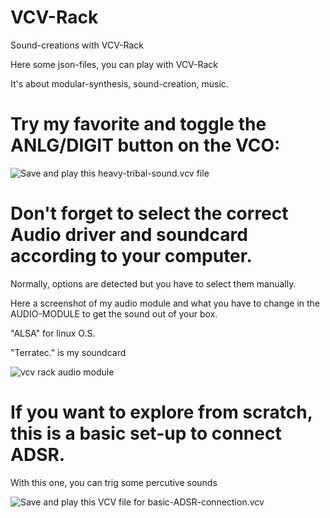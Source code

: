 # VCV-Rack
Sound-creations with VCV-Rack

Here some json-files, you can play with VCV-Rack

It's about modular-synthesis, sound-creation, music.

# Try my favorite and toggle the ANLG/DIGIT button on the VCO:

![Save and play this heavy-tribal-sound.vcv file](https://github.com/skatingfred/VCV-Rack/blob/main/techno.7.midi.mapping.vcv)


# Don't forget to select the correct Audio driver and soundcard according to your computer. 

Normally, options are detected but you have to select them manually.

Here a screenshot of my audio module and what you have to change in the AUDIO-MODULE to get the sound out of your box.

"ALSA" for linux O.S.

"Terratec." is my soundcard

![vcv rack audio module](https://user-images.githubusercontent.com/97455599/149219784-60ad7217-359f-4d7f-8f89-6d54214d172b.jpg)



# If you want to explore from scratch, this is a basic set-up to connect ADSR. 

With this one, you can trig some percutive sounds

![Save and play this VCV file for basic-ADSR-connection.vcv](https://github.com/skatingfred/VCV-Rack/blob/main/basic.adsr.setup.vcv)





